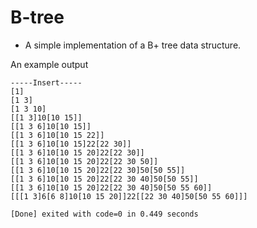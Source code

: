 # B-tree
- A simple implementation of a B+ tree data structure.

An example output
```
-----Insert-----
[1]
[1 3]
[1 3 10]
[[1 3]10[10 15]]
[[1 3 6]10[10 15]]
[[1 3 6]10[10 15 22]]
[[1 3 6]10[10 15]22[22 30]]
[[1 3 6]10[10 15 20]22[22 30]]
[[1 3 6]10[10 15 20]22[22 30 50]]
[[1 3 6]10[10 15 20]22[22 30]50[50 55]]
[[1 3 6]10[10 15 20]22[22 30 40]50[50 55]]
[[1 3 6]10[10 15 20]22[22 30 40]50[50 55 60]]
[[[1 3]6[6 8]10[10 15 20]]22[[22 30 40]50[50 55 60]]]

[Done] exited with code=0 in 0.449 seconds
```
